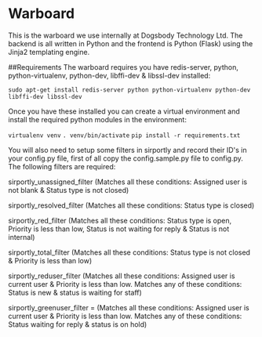 # Warboard
This is the warboard we use internally at Dogsbody Technology Ltd. The backend is all written in Python and the frontend is Python (Flask) using the Jinja2 templating engine.

##Requirements
The warboard requires you have redis-server, python, python-virtualenv, python-dev, libffi-dev & libssl-dev installed:

```sudo apt-get install redis-server python python-virtualenv python-dev libffi-dev libssl-dev```

Once you have these installed you can create a virtual environment and install the required python modules in the environment:

```virtualenv venv```
```. venv/bin/activate```
```pip install -r requirements.txt```

You will also need to setup some filters in sirportly and record their ID's in your config.py file, first of all copy the config.sample.py file to config.py. The following filters are required:

sirportly_unassigned_filter (Matches all these conditions: Assigned user is not blank & Status type is not closed)

sirportly_resolved_filter (Matches all these conditions: Status type is closed)

sirportly_red_filter (Matches all these conditions: Status type is open, Priority is less than low, Status is not waiting for reply & Status is not internal)

sirportly_total_filter (Matches all these conditions: Status type is not closed & Priority is less than low)

sirportly_reduser_filter (Matches all these conditions: Assigned user is current user & Priority is less than low. Matches any of these conditions: Status is new & status is
waiting for staff)

sirportly_greenuser_filter = (Matches all these conditions: Assigned user is current user & Priority is less than low. Matches any of these conditions: Status waiting for reply & status is on hold)
